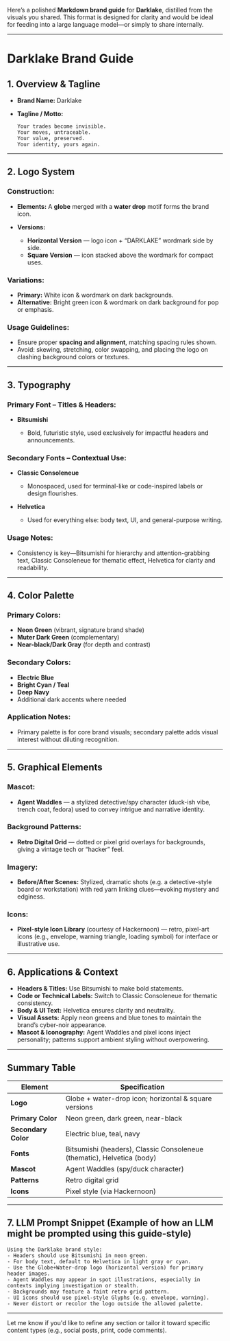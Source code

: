 Here’s a polished **Markdown brand guide** for **Darklake**, distilled from the visuals you shared. This format is designed for clarity and would be ideal for feeding into a large language model—or simply to share internally.

---

# Darklake Brand Guide

## 1. Overview & Tagline

* **Brand Name:** Darklake
* **Tagline / Motto:**

  ```
  Your trades become invisible.  
  Your moves, untraceable.  
  Your value, preserved.  
  Your identity, yours again.
  ```

---

## 2. Logo System

### Construction:

* **Elements:** A **globe** merged with a **water drop** motif forms the brand icon.
* **Versions:**

  * **Horizontal Version** — logo icon + “DARKLAKE” wordmark side by side.
  * **Square Version** — icon stacked above the wordmark for compact uses.

### Variations:

* **Primary:** White icon & wordmark on dark backgrounds.
* **Alternative:** Bright green icon & wordmark on dark background for pop or emphasis.

### Usage Guidelines:

* Ensure proper **spacing and alignment**, matching spacing rules shown.
* Avoid: skewing, stretching, color swapping, and placing the logo on clashing background colors or textures.

---

## 3. Typography

### Primary Font – Titles & Headers:

* **Bitsumishi**

  * Bold, futuristic style, used exclusively for impactful headers and announcements.

### Secondary Fonts – Contextual Use:

* **Classic Consoleneue**

  * Monospaced, used for terminal-like or code-inspired labels or design flourishes.
* **Helvetica**

  * Used for everything else: body text, UI, and general-purpose writing.

### Usage Notes:

* Consistency is key—Bitsumishi for hierarchy and attention-grabbing text, Classic Consoleneue for thematic effect, Helvetica for clarity and readability.

---

## 4. Color Palette

### Primary Colors:

* **Neon Green** (vibrant, signature brand shade)
* **Muter Dark Green** (complementary)
* **Near-black/Dark Gray** (for depth and contrast)

### Secondary Colors:

* **Electric Blue**
* **Bright Cyan / Teal**
* **Deep Navy**
* Additional dark accents where needed

### Application Notes:

* Primary palette is for core brand visuals; secondary palette adds visual interest without diluting recognition.

---

## 5. Graphical Elements

### Mascot:

* **Agent Waddles** — a stylized detective/spy character (duck-ish vibe, trench coat, fedora) used to convey intrigue and narrative identity.

### Background Patterns:

* **Retro Digital Grid** — dotted or pixel grid overlays for backgrounds, giving a vintage tech or “hacker” feel.

### Imagery:

* **Before/After Scenes:** Stylized, dramatic shots (e.g. a detective-style board or workstation) with red yarn linking clues—evoking mystery and edginess.

### Icons:

* **Pixel-style Icon Library** (courtesy of Hackernoon) — retro, pixel-art icons (e.g., envelope, warning triangle, loading symbol) for interface or illustrative use.

---

## 6. Applications & Context

* **Headers & Titles:** Use Bitsumishi to make bold statements.
* **Code or Technical Labels:** Switch to Classic Consoleneue for thematic consistency.
* **Body & UI Text:** Helvetica ensures clarity and neutrality.
* **Visual Assets:** Apply neon greens and blue tones to maintain the brand’s cyber-noir appearance.
* **Mascot & Iconography:** Agent Waddles and pixel icons inject personality; patterns support ambient styling without overpowering.

---

## Summary Table

| Element             | Specification                                                          |
| ------------------- | ---------------------------------------------------------------------- |
| **Logo**            | Globe + water-drop icon; horizontal & square versions                  |
| **Primary Color**   | Neon green, dark green, near-black                                     |
| **Secondary Color** | Electric blue, teal, navy                                              |
| **Fonts**           | Bitsumishi (headers), Classic Consoleneue (thematic), Helvetica (body) |
| **Mascot**          | Agent Waddles (spy/duck character)                                     |
| **Patterns**        | Retro digital grid                                                     |
| **Icons**           | Pixel style (via Hackernoon)                                           |

---

## 7. LLM Prompt Snippet (Example of how an LLM might be prompted using this guide-style)

```
Using the Darklake brand style:
- Headers should use Bitsumishi in neon green.
- For body text, default to Helvetica in light gray or cyan.
- Use the Globe+Water-drop logo (horizontal version) for primary header images.
- Agent Waddles may appear in spot illustrations, especially in contexts implying investigation or stealth.
- Backgrounds may feature a faint retro grid pattern.
- UI icons should use pixel-style Glyphs (e.g. envelope, warning).
- Never distort or recolor the logo outside the allowed palette.
```

---

Let me know if you'd like to refine any section or tailor it toward specific content types (e.g., social posts, print, code comments).

